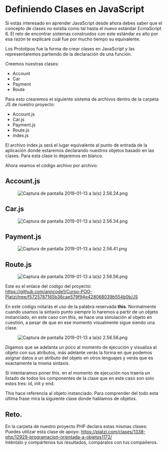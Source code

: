 # Definiendo Clases en JavaScript

<div class="MaterialLecture-text"><p>Si estás interesado en aprender JavaScript desde ahora debes saber que el concepto de clases no existía como tal hasta el nuevo estándar EcmaScript 6. El reto de encontrar sistemas construidos con este estándar es alto por esa razón te explicaré cuál fue por mucho tiempo su equivalente.</p>
<p>Los Prototipos fue la forma de crear clases en JavaScript y las representaremos partiendo de la declaración de una función.</p>
<p>Creemos nuestras clases:</p>
<ul>
<li>Account</li>
<li>Car</li>
<li>Payment</li>
<li>Route</li>
</ul>
<p>Para esto crearemos el siguiente sistema de archivos dentro de la carpeta JS de nuestro proyecto:</p>
<ul>
<li>Account.js</li>
<li>Car.js</li>
<li>Payment.js</li>
<li>Route.js</li>
<li>index.js</li>
</ul>
<p>El archivo index.js será el lugar equivalente al punto de entrada de la aplicación donde estaremos declarando nuestros objetos basado en las clases. Para esta clase lo dejaremos en blanco.</p>
<p>Ahora veamos el código archivo por archivo:</p>
<h2>Account.js</h2>
<figure><img src="https://static.platzi.com/media/user_upload/Captura%20de%20pantalla%202019-01-13%20a%20la%28s%29%202.56.24-f11c0607-b11e-425f-aafe-05a11ae8c3f8.jpg" alt="Captura de pantalla 2019-01-13 a la(s) 2.56.24.png"></figure>
<h2>Car.js</h2>
<figure><img src="https://static.platzi.com/media/user_upload/Captura%20de%20pantalla%202019-01-13%20a%20la%28s%29%202.56.34-a046c5f8-3e4e-4339-88a2-f4a610295155.jpg" alt="Captura de pantalla 2019-01-13 a la(s) 2.56.34.png"></figure>
<h2>Payment.js</h2>
<figure><img src="https://static.platzi.com/media/user_upload/Captura%20de%20pantalla%202019-01-13%20a%20la%28s%29%202.56.41-4f859f05-797a-42da-a12d-899d99abb08c.jpg" alt="Captura de pantalla 2019-01-13 a la(s) 2.56.41.png"></figure>
<h2>Route.js</h2>
<figure><img src="https://static.platzi.com/media/user_upload/Captura%20de%20pantalla%202019-01-13%20a%20la%28s%29%202.56.56-09463e4b-c572-4803-9ed7-4232bcfc9589.jpg" alt="Captura de pantalla 2019-01-13 a la(s) 2.56.56.png"></figure>
<p>Este es el enlace del código del proyecto: <a href="https://github.com/anncode1/Curso-POO-Platzi/tree/f5725787165b36cae579f94e428068039b554b0b/JS" target="_blank" rel="noopener">https://github.com/anncode1/Curso-POO-Platzi/tree/f5725787165b36cae579f94e428068039b554b0b/JS</a></p>
<p>En este código notarás el uso de la palabra reservada <strong>this</strong>. Normalmente cuando usamos la sintaxis punto siempre lo haremos a partir de un objeto instanciado, en este caso con this, se hace una simulación al objeto en cuestión, a pesar de que en ese momento visualmente sigue siendo una clase.</p>
<figure><img src="https://static.platzi.com/media/user_upload/Captura%20de%20pantalla%202019-01-13%20a%20la%28s%29%202.56.56-09463e4b-c572-4803-9ed7-4232bcfc9589.jpg" alt="Captura de pantalla 2019-01-13 a la(s) 2.56.56.png"></figure>
<p>Digamos que se adelanta un poco al momento de ejecución y visualiza al objeto con sus atributos, más adelante verás la forma en que podemos asignar datos a un atributo del objeto en otros lenguajes y verás que es exactamente la misma sintaxis.</p>
<p>Si intentaramos poner this. en el momento de ejecución nos traería un listado de todos los componentes de la clase que en este caso son solo estos tres: id, init y end.</p>
<p>This hace referencia al objeto instanciado. Para comprender del todo esta última frase mira la siguiente clase donde hablamos de objetos.</p>
<h2>Reto.</h2>
<p>En la carpeta de nuestro proyecto PHP declara estas mismas clases: Puedes utilizar esta clase de apoyo: <a href="https://platzi.com/clases/1338-php/12929-programacion-orientada-a-objetos1172/" target="_blank" rel="noopener">https://platzi.com/clases/1338-php/12929-programacion-orientada-a-objetos1172/</a><br>
Inténtalo y compártenos tus resultados, compáralos con tus compañeros.</p></div>
